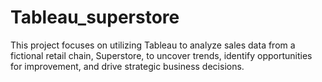 # Tableau_superstore
This project focuses on utilizing Tableau to analyze sales data from a fictional retail chain, Superstore, to uncover trends, identify opportunities for improvement, and drive strategic business decisions.
